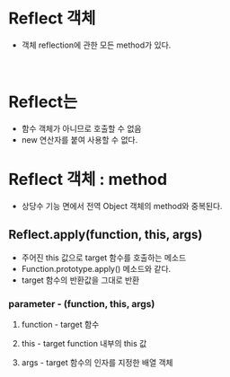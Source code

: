 # Reflect 객체

-  객체 reflection에 관한 모든 method가 있다.

   ​

# Reflect는

*  함수 객체가 아니므로 호출할 수 없음
*  new 연산자를 붙여 사용할 수 없다.



# Reflect 객체 : method

-  상당수 기능 면에서 전역 Object 객체의 method와 중복된다.



## Reflect.apply(function, this, args)

-  주어진 this 값으로 target 함수를 호출하는 메소드
-  Function.prototype.apply() 메소드와 같다.
-  target 함수의 반환값을 그대로 반환



### parameter - (function, this, args)

1. function - target 함수


2. this - target function 내부의 this 값

3. args - target 함수의 인자를 지정한 배열 객체

   ​





